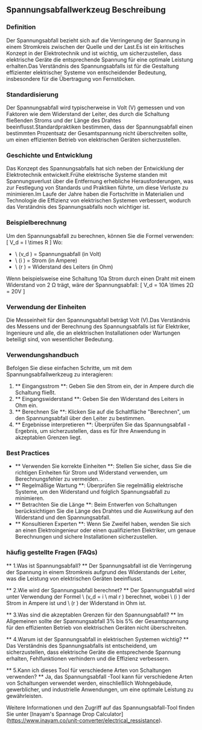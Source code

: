 ## Spannungsabfallwerkzeug Beschreibung

### Definition
Der Spannungsabfall bezieht sich auf die Verringerung der Spannung in einem Stromkreis zwischen der Quelle und der Last.Es ist ein kritisches Konzept in der Elektrotechnik und ist wichtig, um sicherzustellen, dass elektrische Geräte die entsprechende Spannung für eine optimale Leistung erhalten.Das Verständnis des Spannungsabfalls ist für die Gestaltung effizienter elektrischer Systeme von entscheidender Bedeutung, insbesondere für die Übertragung von Fernstöcken.

### Standardisierung
Der Spannungsabfall wird typischerweise in Volt (V) gemessen und von Faktoren wie dem Widerstand der Leiter, des durch die Schaltung fließenden Stroms und der Länge des Drahtes beeinflusst.Standardpraktiken bestimmen, dass der Spannungsabfall einen bestimmten Prozentsatz der Gesamtspannung nicht überschreiten sollte, um einen effizienten Betrieb von elektrischen Geräten sicherzustellen.

### Geschichte und Entwicklung
Das Konzept des Spannungsabfalls hat sich neben der Entwicklung der Elektrotechnik entwickelt.Frühe elektrische Systeme standen mit Spannungsverlust über die Entfernung erhebliche Herausforderungen, was zur Festlegung von Standards und Praktiken führte, um diese Verluste zu minimieren.Im Laufe der Jahre haben die Fortschritte in Materialien und Technologie die Effizienz von elektrischen Systemen verbessert, wodurch das Verständnis des Spannungsabfalls noch wichtiger ist.

### Beispielberechnung
Um den Spannungsabfall zu berechnen, können Sie die Formel verwenden:
\[ V_d = I \times R \]
Wo:
- \ (v_d \) = Spannungsabfall (in Volt)
- \ (i \) = Strom (in Ampere)
- \ (r \) = Widerstand des Leiters (in Ohm)

Wenn beispielsweise eine Schaltung 10a Strom durch einen Draht mit einem Widerstand von 2 Ω trägt, wäre der Spannungsabfall:
\[ V_d = 10A \times 2Ω = 20V \]

### Verwendung der Einheiten
Die Messeinheit für den Spannungsabfall beträgt Volt (V).Das Verständnis des Messens und der Berechnung des Spannungsabfalls ist für Elektriker, Ingenieure und alle, die an elektrischen Installationen oder Wartungen beteiligt sind, von wesentlicher Bedeutung.

### Verwendungshandbuch
Befolgen Sie diese einfachen Schritte, um mit dem Spannungsabfallwerkzeug zu interagieren:
1. ** Eingangsstrom **: Geben Sie den Strom ein, der in Ampere durch die Schaltung fließt.
2. ** Eingangswiderstand **: Geben Sie den Widerstand des Leiters in Ohm ein.
3. ** Berechnen Sie **: Klicken Sie auf die Schaltfläche "Berechnen", um den Spannungsabfall über den Leiter zu bestimmen.
4. ** Ergebnisse interpretieren **: Überprüfen Sie das Spannungsabfall -Ergebnis, um sicherzustellen, dass es für Ihre Anwendung in akzeptablen Grenzen liegt.

### Best Practices
- ** Verwenden Sie korrekte Einheiten **: Stellen Sie sicher, dass Sie die richtigen Einheiten für Strom und Widerstand verwenden, um Berechnungsfehler zu vermeiden.
.
- ** Regelmäßige Wartung **: Überprüfen Sie regelmäßig elektrische Systeme, um den Widerstand und folglich Spannungsabfall zu minimieren.
- ** Betrachten Sie die Länge **: Beim Entwerfen von Schaltungen berücksichtigen Sie die Länge des Drahtes und die Auswirkung auf den Widerstand und den Spannungsabfall.
- ** Konsultieren Experten **: Wenn Sie Zweifel haben, wenden Sie sich an einen Elektroingenieur oder einen qualifizierten Elektriker, um genaue Berechnungen und sichere Installationen sicherzustellen.

### häufig gestellte Fragen (FAQs)

** 1.Was ist Spannungsabfall? **
Der Spannungsabfall ist die Verringerung der Spannung in einem Stromkreis aufgrund des Widerstands der Leiter, was die Leistung von elektrischen Geräten beeinflusst.

** 2.Wie wird der Spannungsabfall berechnet? **
Der Spannungsabfall wird unter Verwendung der Formel \ (v_d = i \ mal r \) berechnet, wobei \ (i \) der Strom in Ampere ist und \ (r \) der Widerstand in Ohm ist.

** 3.Was sind die akzeptablen Grenzen für den Spannungsabfall? **
Im Allgemeinen sollte der Spannungsabfall 3% bis 5% der Gesamtspannung für den effizienten Betrieb von elektrischen Geräten nicht überschreiten.

** 4.Warum ist der Spannungsabfall in elektrischen Systemen wichtig? **
Das Verständnis des Spannungsabfalls ist entscheidend, um sicherzustellen, dass elektrische Geräte die entsprechende Spannung erhalten, Fehlfunktionen verhindern und die Effizienz verbessern.

** 5.Kann ich dieses Tool für verschiedene Arten von Schaltungen verwenden? **
Ja, das Spannungsabfall -Tool kann für verschiedene Arten von Schaltungen verwendet werden, einschließlich Wohngebäude, gewerblicher, und industrielle Anwendungen, um eine optimale Leistung zu gewährleisten.

Weitere Informationen und den Zugriff auf das Spannungsabfall-Tool finden Sie unter [Inayam's Spannage Drop Calculator] (https://www.inayam.co/unit-converter/electrical_ressistance).